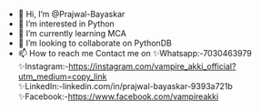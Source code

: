 - 👋 Hi, I’m @Prajwal-Bayaskar
- 👀 I’m interested in Python
- 🌱 I’m currently learning MCA
- 💞️ I’m looking to collaborate on PythonDB
- 📫 How to reach me Contact me on  ✨Whatsapp:-7030463979 
                                    ✨Instagram:-https://instagram.com/vampire_akki_official?utm_medium=copy_link  
                                    ✨LinkedIn:-linkedin.com/in/prajwal-bayaskar-9393a721b  
                                    ✨Facebook:-https://www.facebook.com/vampireakki

